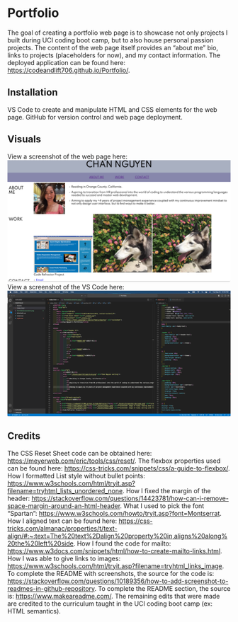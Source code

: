 # Portfolio
The goal of creating a portfolio web page is to showcase not only projects I built during UCI coding boot camp, but to also house personal passion projects. The content of the web page itself provides an “about me” bio, links to projects (placeholders for now), and my contact information. The deployed application can be found here: https://codeandlift706.github.io/Portfolio/.
## Installation
VS Code to create and manipulate HTML and CSS elements for the web page. GitHub for version control and web page deployment.


## Visuals
View a screenshot of the web page here:
![Screenshot](PortfolioScreenshot.png)
View a screenshot of the VS Code here:
![Screenshot](VSCodeScreenshot.png)


## Credits
The CSS Reset Sheet code can be obtained here: https://meyerweb.com/eric/tools/css/reset/. The flexbox properties used can be found here: https://css-tricks.com/snippets/css/a-guide-to-flexbox/.
How I formatted List style without bullet points: https://www.w3schools.com/html/tryit.asp?filename=tryhtml_lists_unordered_none.
How I fixed the margin of the header: https://stackoverflow.com/questions/14423781/how-can-i-remove-space-margin-around-an-html-header.
What I used to pick the font “Spartan”: https://www.w3schools.com/howto/tryit.asp?font=Montserrat.
How I aligned text can be found here: https://css-tricks.com/almanac/properties/t/text-align/#:~:text=The%20text%2Dalign%20property%20in,aligns%20along%20the%20left%20side.
How I found the code for mailto: https://www.w3docs.com/snippets/html/how-to-create-mailto-links.html.
How I was able to give links to images: https://www.w3schools.com/html/tryit.asp?filename=tryhtml_links_image.
To complete the README with screenshots, the source for the code is: https://stackoverflow.com/questions/10189356/how-to-add-screenshot-to-readmes-in-github-repository. To complete the README section, the source is: https://www.makeareadme.com/. The remaining edits that were made are credited to the curriculum taught in the UCI coding boot camp (ex: HTML semantics).